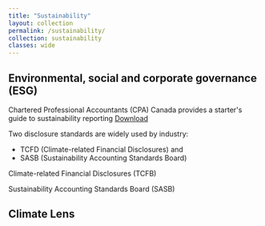```yaml
---
title: "Sustainability"
layout: collection
permalink: /sustainability/
collection: sustainability
classes: wide
---
```


## Environmental, social and corporate governance (ESG)

Chartered Professional Accountants (CPA) Canada provides a starter's guide to sustainability reporting [Download](./assets/files/CPA_sustainability_starter_guide.pdf)

Two disclosure standards are widely used by industry:

- TCFD (Climate-related Financial Disclosures) and 
- SASB (Sustainability Accounting Standards Board)



Climate-related Financial Disclosures (TCFB)




Sustainability Accounting Standards Board (SASB)



## Climate Lens
